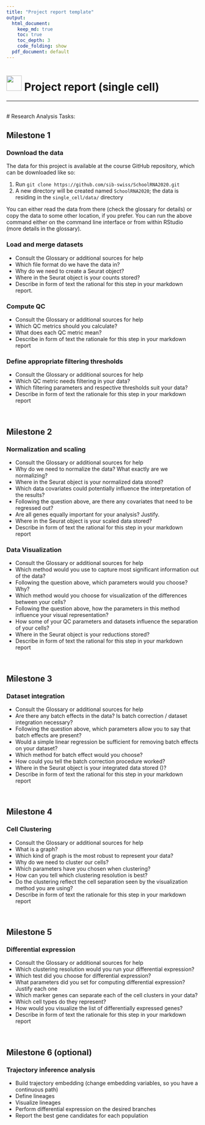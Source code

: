 ```yaml
---
title: "Project report template"
output:
  html_document:
    keep_md: true
    toc: true
    toc_depth: 3
    code_folding: show
  pdf_document: default
---
```

# <img border="0" src="https://static.thenounproject.com/png/67360-200.png" width="40" height="40"> Project report (single cell)
***

<br/>
# Research Analysis Tasks:

## Milestone 1

### Download the data
The data for this project is available at the course GitHub repository, which
can be downloaded like so:

1. Run `git clone https://github.com/sib-swiss/SchoolRNA2020.git`
2. A new directory will be created named `SchoolRNA2020`; the data is residing
   in the `single_cell/data/` directory

You can either read the data from there (check the glossary for details) or
copy the data to some other location, if you prefer. You can run the above
command either on the command line interface or from within RStudio (more
details in the glossary).


### Load and merge datasets
- Consult the Glossary or additional sources for help
- Which file format do we have the data in?
- Why do we need to create a Seurat object?
- Where in the Seurat object is your counts stored?
- Describe in form of text the rational for this step in your markdown report.


### Compute QC
- Consult the Glossary or additional sources for help
- Which QC metrics should you calculate?
- What does each QC metric mean?
- Describe in form of text the rationale for this step in your markdown report

### Define appropriate filtering thresholds
- Consult the Glossary or additional sources for help
- Which QC metric needs filtering in your data?
- Which filtering parameters and respective thresholds suit your data?
- Describe in form of text the rationale for this step in your markdown report


<br/>


## Milestone 2

### Normalization and scaling
- Consult the Glossary or additional sources for help
- Why do we need to normalize the data? What exactly are we normalizing?
- Where in the Seurat object is your normalized data stored?
- Which data covariates could potentially influence the interpretation of the results?
- Following the question above, are there any covariates that need to be regressed out?
- Are all genes equally important for your analysis? Justify.
- Where in the Seurat object is your scaled data stored?
- Describe in form of text the rational for this step in your markdown report


### Data Visualization
- Consult the Glossary or additional sources for help
- Which method would you use to capture most significant information out of the data?
- Following the question above, which parameters would you choose? Why?
- Which method would you choose for visualization of the differences between your cells?
- Following the question above, how the parameters in this method influence your visual representation?
- How some of your QC parameters and datasets influence the separation of your cells?
- Where in the Seurat object is your reductions stored?
- Describe in form of text the rational for this step in your markdown report

<br/>


## Milestone 3

### Dataset integration
- Consult the Glossary or additional sources for help
- Are there any batch effects in the data? Is batch correction / dataset integration necessary?
- Following the question above, which parameters allow you to say that batch effects are present?
- Would a simple linear regression be sufficient for removing batch effects on your dataset?
- Which method for batch effect would you choose?
- How could you tell the batch correction procedure worked?
- Where in the Seurat object is your integrated data stored ()?
- Describe in form of text the rational for this step in your markdown report

<br/>


## Milestone 4

### Cell Clustering
- Consult the Glossary or additional sources for help
- What is a graph?
- Which kind of graph is the most robust to represent your data?
- Why do we need to cluster our cells?
- Which parameters have you chosen when clustering?
- How can you tell which clustering resolution is best?
- Do the clustering reflect the cell separation seen by the visualization method you are using?
- Describe in form of text the rationale for this step in your markdown report

<br/>


## Milestone 5

### Differential expression
- Consult the Glossary or additional sources for help
- Which clustering resolution would you run your differential expression?
- Which test did you choose for differential expression?
- What parameters did you set for computing differential expression? Justify each one
- Which marker genes can separate each of the cell clusters in your data?
- Which cell types do they represent?
- How would you visualize the list of differentially expressed genes?
- Describe in form of text the rationale for this step in your markdown report

<br/>


## Milestone 6 (optional)

### Trajectory inference analysis
* Build trajectory embedding (change embedding variables, so you have a continuous path)
* Define lineages
* Visualize lineages
* Perform differential expression on the desired branches
* Report the best gene candidates for each population

